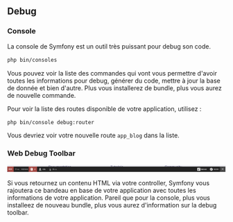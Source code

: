 ## Debug

### Console

La console de Symfony est un outil très puissant pour debug son code.

```bash
php bin/consoles
```

Vous pouvez voir la liste des commandes qui vont vous permettre d'avoir toutes les informations pour debug, générer du code, mettre à jour la base de donnée et bien d'autre. Plus vous installerez de bundle, plus vous aurez de nouvelle commande.

Pour voir la liste des routes disponible de votre application, utilisez :

```bash
php bin/console debug:router

```

Vous devriez voir votre nouvelle route `app_blog` dans la liste.

### Web Debug Toolbar

![Web Debug Toolbar](assets/web-debug-toolbar.png)

Si vous retournez un contenu HTML via votre controller, Symfony vous rajoutera ce bandeau en base de votre application avec toutes les informations de votre application.
Pareil que pour la console, plus vous installeez de nouveau bundle, plus vous aurez d'information sur la debug toolbar.
